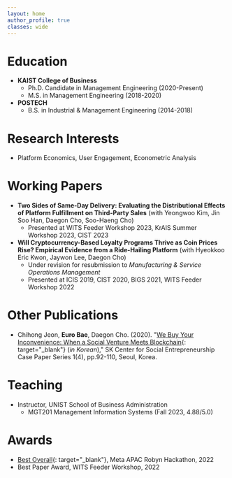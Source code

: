 ```yaml
---
layout: home
author_profile: true
classes: wide
---
```

# Education
* **KAIST College of Business**
  - Ph.D. Candidate in Management Engineering (2020-Present)
  - M.S. in Management Engineering (2018-2020)
* **POSTECH**
  - B.S. in Industrial & Management Engineering (2014-2018)

# Research Interests
* Platform Economics, User Engagement, Econometric Analysis

# Working Papers
* **Two Sides of Same-Day Delivery: Evaluating the Distributional Effects of Platform Fulfillment on Third-Party Sales** (with Yeongwoo Kim, Jin Soo Han, Daegon Cho, Soo-Haeng Cho)
  - Presented at WITS Feeder Workshop 2023, KrAIS Summer Workshop 2023, CIST 2023
* **Will Cryptocurrency-Based Loyalty Programs Thrive as Coin Prices Rise? Empirical Evidence from a Ride-Hailing Platform** (with Hyeokkoo Eric Kwon, Jaywon Lee,  Daegon Cho)
  - Under revision for resubmission to _Manufacturing & Service Operations Management_
  - Presented at ICIS 2019, CIST 2020, BIGS 2021, WITS Feeder Workshop 2022

# Other Publications
* Chihong Jeon, **Euro Bae**, Daegon Cho. (2020). "[We Buy Your Inconvenience: When a Social Venture Meets Blockchain](https://sksecenter.kaist.ac.kr/bbs/download.php?bo_table=B34_1&wr_id=9&no=1){: target="_blank"} (_in Korean_)," SK Center for Social Entrepreneurship Case Paper Series 1(4), pp.92-110, Seoul, Korea.

# Teaching
* Instructor, UNIST School of Business Administration
  - MGT201 Management Information Systems (Fall 2023, 4.88/5.0)

# Awards 
* [Best Overall](https://devpost.com/software/toward-better-validation-and-interpretation-of-robyn){: target="_blank"}, Meta APAC Robyn Hackathon, 2022
* Best Paper Award, WITS Feeder Workshop, 2022
